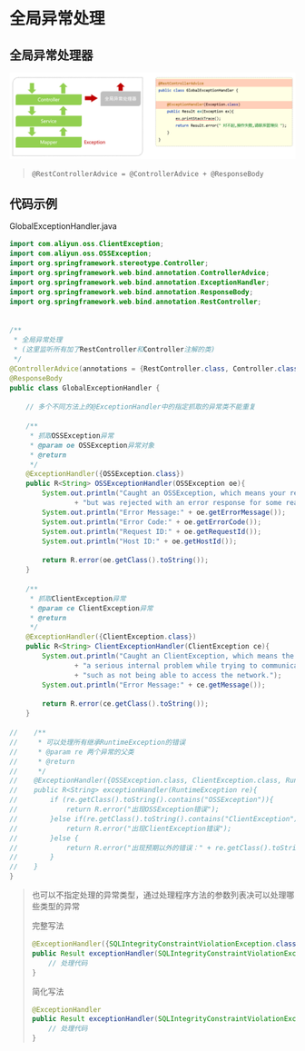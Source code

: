 # 全局异常处理

## 全局异常处理器

<img src="img/12.全局异常处理/image-20230918165719902.png" alt="image-20230918165719902" style="zoom:67%;" />

> `@RestControllerAdvice = @ControllerAdvice + @ResponseBody`

## 代码示例

GlobalExceptionHandler.java

```java
import com.aliyun.oss.ClientException;
import com.aliyun.oss.OSSException;
import org.springframework.stereotype.Controller;
import org.springframework.web.bind.annotation.ControllerAdvice;
import org.springframework.web.bind.annotation.ExceptionHandler;
import org.springframework.web.bind.annotation.ResponseBody;
import org.springframework.web.bind.annotation.RestController;


/**
 * 全局异常处理
 * (这里监听所有加了RestController和Controller注解的类)
 */
@ControllerAdvice(annotations = {RestController.class, Controller.class})
@ResponseBody
public class GlobalExceptionHandler {

    // 多个不同方法上的@ExceptionHandler中的指定抓取的异常类不能重复

    /**
     * 抓取OSSException异常
     * @param oe OSSException异常对象
     * @return
     */
    @ExceptionHandler({OSSException.class})
    public R<String> OSSExceptionHandler(OSSException oe){
        System.out.println("Caught an OSSException, which means your request made it to OSS, "
                + "but was rejected with an error response for some reason.");
        System.out.println("Error Message:" + oe.getErrorMessage());
        System.out.println("Error Code:" + oe.getErrorCode());
        System.out.println("Request ID:" + oe.getRequestId());
        System.out.println("Host ID:" + oe.getHostId());

        return R.error(oe.getClass().toString());
    }

    /**
     * 抓取ClientException异常
     * @param ce ClientException异常
     * @return
     */
    @ExceptionHandler({ClientException.class})
    public R<String> ClientExceptionHandler(ClientException ce){
        System.out.println("Caught an ClientException, which means the client encountered "
                + "a serious internal problem while trying to communicate with OSS, "
                + "such as not being able to access the network.");
        System.out.println("Error Message:" + ce.getMessage());

        return R.error(ce.getClass().toString());
    }

//    /**
//     * 可以处理所有继承RuntimeException的错误
//     * @param re 两个异常的父类
//     * @return
//     */
//    @ExceptionHandler({OSSException.class, ClientException.class, RuntimeException.class})
//    public R<String> exceptionHandler(RuntimeException re){
//        if (re.getClass().toString().contains("OSSException")){
//            return R.error("出现OSSException错误");
//        }else if(re.getClass().toString().contains("ClientException")){
//            return R.error("出现ClientException错误");
//        }else {
//            return R.error("出现预期以外的错误：" + re.getClass().toString());
//        }
//    }
}
```

> 也可以不指定处理的异常类型，通过处理程序方法的参数列表决可以处理哪些类型的异常
>
> 完整写法
>
> ```java
> @ExceptionHandler({SQLIntegrityConstraintViolationException.class})
> public Result exceptionHandler(SQLIntegrityConstraintViolationException ex){
>     // 处理代码
> }
> ```
>
> 简化写法
>
> ```java
> @ExceptionHandler
> public Result exceptionHandler(SQLIntegrityConstraintViolationException ex){
>     // 处理代码
> }
> ```